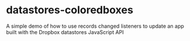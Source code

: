 datastores-coloredboxes
=======================

A simple demo of how to use records changed listeners to update an app built with the Dropbox datastores JavaScript API
